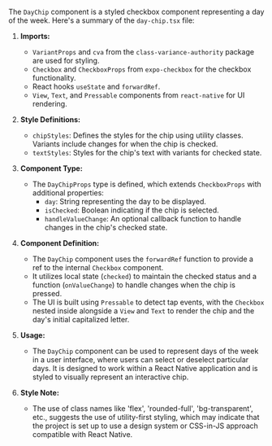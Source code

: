 The `DayChip` component is a styled checkbox component representing a day of the week. Here's a summary of the `day-chip.tsx` file:

1. **Imports:**
   - `VariantProps` and `cva` from the `class-variance-authority` package are used for styling.
   - `Checkbox` and `CheckboxProps` from `expo-checkbox` for the checkbox functionality.
   - React hooks `useState` and `forwardRef`.
   - `View`, `Text`, and `Pressable` components from `react-native` for UI rendering.

2. **Style Definitions:**
   - `chipStyles`: Defines the styles for the chip using utility classes. Variants include changes for when the chip is checked.
   - `textStyles`: Styles for the chip's text with variants for checked state.

3. **Component Type:**
   - The `DayChipProps` type is defined, which extends `CheckboxProps` with additional properties:
       - `day`: String representing the day to be displayed.
       - `isChecked`: Boolean indicating if the chip is selected.
       - `handleValueChange`: An optional callback function to handle changes in the chip's checked state.

4. **Component Definition:**
   - The `DayChip` component uses the `forwardRef` function to provide a ref to the internal `Checkbox` component.
   - It utilizes local state (`checked`) to maintain the checked status and a function (`onValueChange`) to handle changes when the chip is pressed.
   - The UI is built using `Pressable` to detect tap events, with the `Checkbox` nested inside alongside a `View` and `Text` to render the chip and the day's initial capitalized letter.

5. **Usage:**
   - The `DayChip` component can be used to represent days of the week in a user interface, where users can select or deselect particular days. It is designed to work within a React Native application and is styled to visually represent an interactive chip.

6. **Style Note:**
   - The use of class names like 'flex', 'rounded-full', 'bg-transparent', etc., suggests the use of utility-first styling, which may indicate that the project is set up to use a design system or CSS-in-JS approach compatible with React Native.